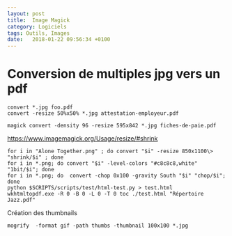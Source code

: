 ```yaml
---
layout: post
title:  Image Magick
category: Logiciels
tags: Outils, Images
date:   2018-01-22 09:56:34 +0100
---
```


# Conversion de multiples jpg vers un pdf

	convert *.jpg foo.pdf
	convert -resize 50%x50% *.jpg attestation-employeur.pdf
	
	magick convert -density 96 -resize 595x842 *.jpg fiches-de-paie.pdf

<https://www.imagemagick.org/Usage/resize/#shrink>

	for i in "Alone Together.png" ; do convert "$i" -resize 850x1100\>  "shrink/$i" ; done 
	for i in *.png; do convert "$i" -level-colors "#c8c8c8,white" "1bit/$i"; done
	for i in *.png; do  convert -chop 0x100 -gravity South "$i" "chop/$i"; done
	python $SCRIPTS/scripts/test/html-test.py > test.html
	wkhtmltopdf.exe -R 0 -B 0 -L 0 -T 0 toc ./test.html "Répertoire Jazz.pdf"	

Création des thumbnails

	mogrify  -format gif -path thumbs -thumbnail 100x100 *.jpg

